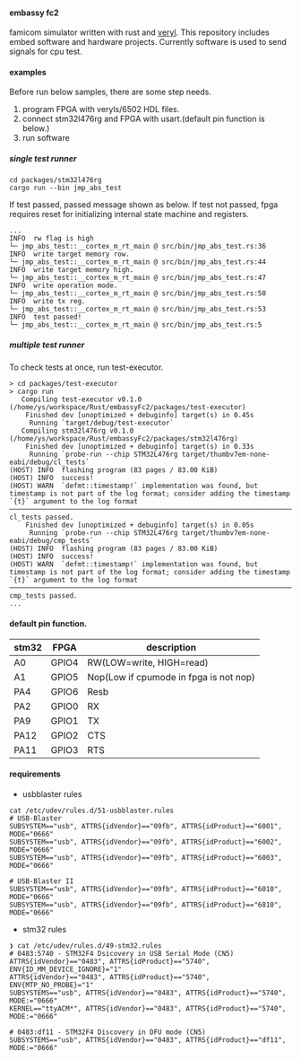 #### embassy fc2
famicom simulator written with rust and [veryl](https://github.com/dalance/veryl).
This repository includes embed software and hardware projects.
Currently software is used to send signals for cpu test.

#### examples

Before run below samples, there are some step needs.
1. program FPGA with veryls/6502 HDL files.
2. connect stm32l476rg and FPGA with usart.(default pin function is below.)
3. run software

##### single test runner
```
cd packages/stm32l476rg
cargo run --bin jmp_abs_test
```

If test passed, passed message shown as below. If test not passed, fpga requires reset for initializing internal state machine and registers.
```
...
INFO  rw flag is high
└─ jmp_abs_test::__cortex_m_rt_main @ src/bin/jmp_abs_test.rs:36
INFO  write target memory row.
└─ jmp_abs_test::__cortex_m_rt_main @ src/bin/jmp_abs_test.rs:44
INFO  write target memory high.
└─ jmp_abs_test::__cortex_m_rt_main @ src/bin/jmp_abs_test.rs:47
INFO  write operation mode.
└─ jmp_abs_test::__cortex_m_rt_main @ src/bin/jmp_abs_test.rs:50
INFO  write tx reg.
└─ jmp_abs_test::__cortex_m_rt_main @ src/bin/jmp_abs_test.rs:53
INFO  test passed!
└─ jmp_abs_test::__cortex_m_rt_main @ src/bin/jmp_abs_test.rs:5
```

##### multiple test runner
To check tests at once, run test-executor.
```
> cd packages/test-executor
> cargo run
   Compiling test-executor v0.1.0 (/home/ys/workspace/Rust/embassyFc2/packages/test-executor)
    Finished dev [unoptimized + debuginfo] target(s) in 0.45s
     Running `target/debug/test-executor`
   Compiling stm32l476rg v0.1.0 (/home/ys/workspace/Rust/embassyFc2/packages/stm32l476rg)
    Finished dev [unoptimized + debuginfo] target(s) in 0.33s
     Running `probe-run --chip STM32L476rg target/thumbv7em-none-eabi/debug/cl_tests`
(HOST) INFO  flashing program (83 pages / 83.00 KiB)
(HOST) INFO  success!
(HOST) WARN  `defmt::timestamp!` implementation was found, but timestamp is not part of the log format; consider adding the timestamp `{t}` argument to the log format
────────────────────────────────────────────────────────────────────────────────
cl_tests passed.
    Finished dev [unoptimized + debuginfo] target(s) in 0.05s
     Running `probe-run --chip STM32L476rg target/thumbv7em-none-eabi/debug/cmp_tests`
(HOST) INFO  flashing program (83 pages / 83.00 KiB)
(HOST) INFO  success!
(HOST) WARN  `defmt::timestamp!` implementation was found, but timestamp is not part of the log format; consider adding the timestamp `{t}` argument to the log format
────────────────────────────────────────────────────────────────────────────────
cmp_tests passed.
...

```

#### default pin function.

|stm32|FPGA|description|
|-|-|-|
|A0|GPIO4|RW(LOW=write, HIGH=read)|
|A1|GPIO5|Nop(Low if cpumode in fpga is not nop)|
|PA4|GPIO6|Resb|
|PA2|GPIO0|RX|
|PA9|GPIO1|TX|
|PA12|GPIO2|CTS|
|PA11|GPIO3|RTS|

#### requirements
- usbblaster rules
```
cat /etc/udev/rules.d/51-usbblaster.rules
# USB-Blaster
SUBSYSTEM=="usb", ATTRS{idVendor}=="09fb", ATTRS{idProduct}=="6001", MODE="0666"
SUBSYSTEM=="usb", ATTRS{idVendor}=="09fb", ATTRS{idProduct}=="6002", MODE="0666"
SUBSYSTEM=="usb", ATTRS{idVendor}=="09fb", ATTRS{idProduct}=="6003", MODE="0666"

# USB-Blaster II
SUBSYSTEM=="usb", ATTRS{idVendor}=="09fb", ATTRS{idProduct}=="6010", MODE="0666"
SUBSYSTEM=="usb", ATTRS{idVendor}=="09fb", ATTRS{idProduct}=="6810", MODE="0666"
```

- stm32 rules
```
❯ cat /etc/udev/rules.d/49-stm32.rules
# 0483:5740 - STM32F4 Dsicovery in USB Serial Mode (CN5)
ATTRS{idVendor}=="0483", ATTRS{idProduct}=="5740", ENV{ID_MM_DEVICE_IGNORE}="1"
ATTRS{idVendor}=="0483", ATTRS{idProduct}=="5740", ENV{MTP_NO_PROBE}="1"
SUBSYSTEMS=="usb", ATTRS{idVendor}=="0483", ATTRS{idProduct}=="5740", MODE:="0666"
KERNEL=="ttyACM*", ATTRS{idVendor}=="0483", ATTRS{idProduct}=="5740", MODE:="0666"

# 0483:df11 - STM32F4 Discovery in DFU mode (CN5)
SUBSYSTEMS=="usb", ATTRS{idVendor}=="0483", ATTRS{idProduct}=="df11", MODE:="0666"
```

